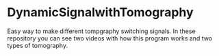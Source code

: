 # DynamicSignalwithTomography
Easy way to make different tompgraphy switching signals.
In these repository you can see two videos with how this program works and two types of tomography.
